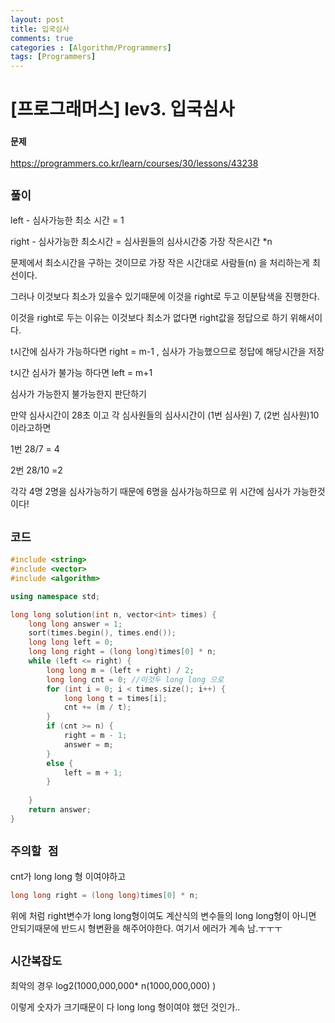 ```yaml
---
layout: post
title: 입국심사
comments: true
categories : [Algorithm/Programmers]
tags: [Programmers]
---
```


# [프로그래머스] lev3. 입국심사

### `문제`

https://programmers.co.kr/learn/courses/30/lessons/43238



## `풀이`

left - 심사가능한 최소 시간 = 1

right - 심사가능한 최소시간 = 심사원들의 심사시간중 가장 작은시간 *n

문제에서 최소시간을 구하는 것이므로 가장 작은 시간대로 사람들(n) 을 처리하는게 최선이다.

그러나 이것보다 최소가 있을수 있기때문에 이것을 right로 두고 이분탐색을 진행한다.

이것을 right로 두는 이유는 이것보다 최소가 없다면 right값을 정답으로 하기 위해서이다.



t시간에 심사가 가능하다면 right = m-1 , 심사가 가능했으므로 정답에 해당시간을 저장

t시간 심사가 불가능 하다면 left = m+1



심사가 가능한지 불가능한지 판단하기

만약 심사시간이 28초 이고 각 심사원들의 심사시간이 (1번 심사원) 7, (2번 심사원)10이라고하면 

1번 28/7 = 4

2번 28/10 =2

각각 4명 2명을 심사가능하기 때문에 6명을 심사가능하므로 위 시간에 심사가 가능한것이다!



## `코드`

```c++
#include <string>
#include <vector>
#include <algorithm>

using namespace std;

long long solution(int n, vector<int> times) {
	long long answer = 1;
	sort(times.begin(), times.end());
	long long left = 0;
	long long right = (long long)times[0] * n;
	while (left <= right) {
		long long m = (left + right) / 2;
		long long cnt = 0; //이것두 long long 으로
		for (int i = 0; i < times.size(); i++) {
			long long t = times[i];
			cnt += (m / t);
		}
		if (cnt >= n) {
			right = m - 1;
			answer = m;
		}
		else {
			left = m + 1;
		}
	
	}
	return answer;
}
```



## `주의할 점`

cnt가 long long 형 이여야하고 

```c++
long long right = (long long)times[0] * n;

```

위에 처럼 right변수가 long long형이여도 계산식의 변수들의 long long형이 아니면 안되기때문에 반드시 형변환을 해주어야한다. 여기서 에러가 계속 남.ㅜㅜㅜ



## `시간복잡도`

최악의 경우
log2(1000,000,000* n(1000,000,000) )

이렇게 숫자가 크기때문이 다 long long 형이여야 했던 것인가..

